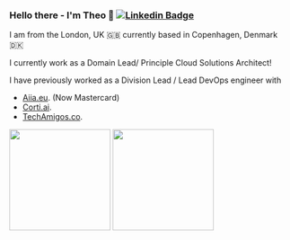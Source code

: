 ### Hello there - I'm Theo 👋 [![Linkedin Badge](https://img.shields.io/badge/-LinkedIn-0e76a8?style=flat-square&logo=Linkedin&logoColor=white)](https://www.linkedin.com/in/theo-andresier/)

I am from the London, UK 🇬🇧 currently based in Copenhagen, Denmark 🇩🇰

I currently work as a Domain Lead/ Principle Cloud Solutions Architect!

I have previously worked as a Division Lead / Lead DevOps engineer with 
- [Aiia.eu](https://www.aiia.eu/). (Now Mastercard) 
- [Corti.ai](https://www.corti.ai/).
- [TechAmigos.co](https://techamigos.co/).

<p>
  <img height="180em" src="https://github-readme-stats.vercel.app/api?username=Threpio&show_icons=true&hide_border=true&&count_private=true&include_all_commits=true" />
  <img height="180em" src="https://github-readme-stats.vercel.app/api/top-langs/?username=Threpio&&show_icons=true&hide_border=true&layout=compact&langs_count=8"/>
</p>
